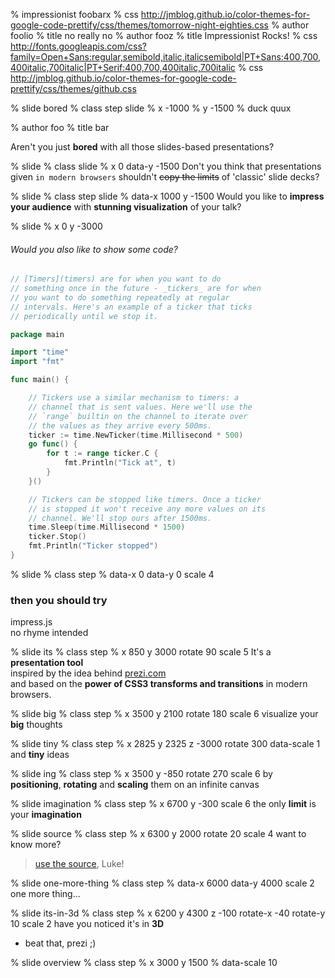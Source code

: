 % impressionist foobarx
% css http://jmblog.github.io/color-themes-for-google-code-prettify/css/themes/tomorrow-night-eighties.css
% author foolio
% title no really no
% author fooz
% title Impressionist Rocks!
% css http://fonts.googleapis.com/css?family=Open+Sans:regular,semibold,italic,italicsemibold|PT+Sans:400,700,400italic,700italic|PT+Serif:400,700,400italic,700italic
% css http://jmblog.github.io/color-themes-for-google-code-prettify/css/themes/github.css

<!-- foo bar comment-->
% slide bored
% class step slide
% x -1000
% y -1500
% duck  quux

% author foo
% title bar

Aren't you just **bored** with all those slides-based presentations?

% slide
% class slide
% x 0 data-y -1500
Don't you think that presentations given `in modern browsers` shouldn't ~~copy the limits~~ of 'classic' slide decks?

% slide
% class step slide
% data-x 1000   y   -1500
Would you like to <strong>impress your audience</strong> with <strong>stunning visualization</strong> of your talk?

% slide
% x 0 y -3000
###### Would you also like to show some code?
```go
// [Timers](timers) are for when you want to do
// something once in the future - _tickers_ are for when
// you want to do something repeatedly at regular
// intervals. Here's an example of a ticker that ticks
// periodically until we stop it.

package main

import "time"
import "fmt"

func main() {

    // Tickers use a similar mechanism to timers: a
    // channel that is sent values. Here we'll use the
    // `range` builtin on the channel to iterate over
    // the values as they arrive every 500ms.
    ticker := time.NewTicker(time.Millisecond * 500)
    go func() {
        for t := range ticker.C {
            fmt.Println("Tick at", t)
        }
    }()

    // Tickers can be stopped like timers. Once a ticker
    // is stopped it won't receive any more values on its
    // channel. We'll stop ours after 1500ms.
    time.Sleep(time.Millisecond * 1500)
    ticker.Stop()
    fmt.Println("Ticker stopped")
}
```

% slide
% class step
% data-x 0    data-y 0 scale 4
### then you should try
impress.js  
no rhyme intended


% slide its
% class step
% x 850 y 3000 rotate 90 scale 5
It's a **presentation tool**  
inspired by the idea behind [prezi.com](http://prezi.com)  
and based on the **power of CSS3 transforms and transitions** in modern browsers.

% slide big
% class step
% x 3500 y 2100 rotate 180 scale 6
visualize your **big** thoughts

% slide tiny
% class step
% x 2825 y 2325 z -3000 rotate 300 data-scale 1
and **tiny** ideas

% slide ing
% class step
% x  3500 y -850 rotate 270  scale 6
by **positioning**, **rotating** and **scaling** them on an infinite canvas

% slide imagination
% class step
% x 6700 y -300 scale 6
the only **limit** is your **imagination**

% slide source
% class step
% x 6300 y 2000 rotate 20 scale 4
want to know more?
>[use the source](http://github.com/bartaz/impress.js), Luke!

% slide one-more-thing
% class step
% data-x 6000 data-y 4000 scale 2
one more thing...

% slide its-in-3d
% class step
% x 6200 y 4300 z -100 rotate-x -40 rotate-y 10 scale 2
have you noticed it's in **3D**
* beat that, prezi ;)

% slide overview
% class step
% x 3000 y 1500
% data-scale 10
